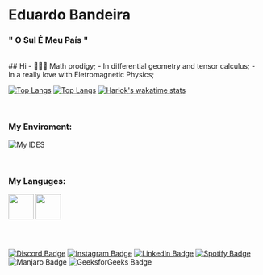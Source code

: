 # Eduardo Bandeira


### " O Sul É Meu País " 
<br>
## Hi
- 👨🏻‍🎤 Math prodigy;
- In differential geometry and tensor calculus;
- In a really love with Eletromagnetic Physics;

<br>

[![Top Langs](https://github-readme-stats.vercel.app/api?username=EngBandeira&show_icons=true&theme=transparent&border_color=00000000&icon_color=6F34ad&text_color=cccccc)](https://github.com/anuraghazra/github-readme-stats)
[![Top Langs](https://github-readme-stats.vercel.app/api/top-langs/?username=EngBandeira&layout=compact&theme=transparent&border_color=00000000&text_color=ffffff)](https://github.com/anuraghazra/github-readme-stats)
[![Harlok's wakatime stats](https://github-readme-stats.vercel.app/api/wakatime?username=EngBandeira&layout=compact&theme=transparent&border_color=00000000&text_color=ffffff)](https://github.com/anuraghazra/github-readme-stats)


<br>

### My Enviroment:

![My IDES](https://skillicons.dev/icons?i=neovim,octave,vim,vscode,linux)

<br>

### My Languges:

<div>
<img src="https://imgur.com/CZ3pw4E.png" width="50" height="50" >
<img src="https://skillicons.dev/icons?i=c,cpp,latex" height="50" >
  </div>
  
<br>

#

<div>
  
[![Discord Badge](https://img.shields.io/badge/Discord-7289DA?style=for-the-badge&logo=discord&logoColor=white"&link=https://discord.com/users/493597925679562772)](https://discord.com/users/493597925679562772)
[![Instagram Badge](https://img.shields.io/badge/Instagram-E4405F?style=for-the-badge&logo=instagram&logoColor=white"&link=https://www.instagram.com/bandeira.eng/)](https://www.instagram.com/bandeira.eng/)
[![LinkedIn Badge](https://img.shields.io/badge/LinkedIn-0077B5?style=for-the-badge&logo=linkedin&logoColor=white"&link=https://www.linkedin.com/in/eduardo-bandeira-781a82292/)](https://www.linkedin.com/in/eduardo-bandeira-781a82292/)
[![Spotify Badge](https://img.shields.io/badge/Spotify-1ED760?&style=for-the-badge&logo=spotify&logoColor=white"&link=https://open.spotify.com/user/4mnswri4kjhzyextgle6j2d4h)](https://open.spotify.com/user/4mnswri4kjhzyextgle6j2d4h)
![Manjaro Badge](https://img.shields.io/badge/manjaro-35BF5C?style=for-the-badge&logo=manjaro&logoColor=white")
![GeeksforGeeks Badge](https://img.shields.io/badge/GeeksforGeeks-298D46?style=for-the-badge&logo=geeksforgeeks&logoColor=white")

</div>

